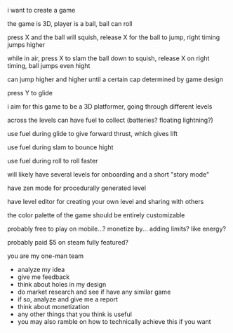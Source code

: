 
i want to create a game

the game is 3D, player is a ball, ball can roll

press X and the ball will squish, release X for the ball to jump, right timing jumps higher

while in air, press X to slam the ball down to squish, release X on right timing, ball jumps even hight

can jump higher and higher until a certain cap determined by game design

press Y to glide

i aim for this game to be a 3D platformer, going through different levels

across the levels can have fuel to collect (batteries? floating lightning?)

use fuel during glide to give forward thrust, which gives lift

use fuel during slam to bounce hight

use fuel during roll to roll faster

will likely have several levels for onboarding and a short "story mode"

have zen mode for procedurally generated level 

have level editor for creating your own level and sharing with others

the color palette of the game should be entirely customizable

probably free to play on mobile...? monetize by... adding limits? like energy?

probably paid $5 on steam fully featured?

you are my one-man team
- analyze my idea
- give me feedback
- think about holes in my design
- do market research and see if have any similar game 
- if so, analyze and give me a report
- think about monetization
- any other things that you think is useful
- you may also ramble on how to technically achieve this if you want

